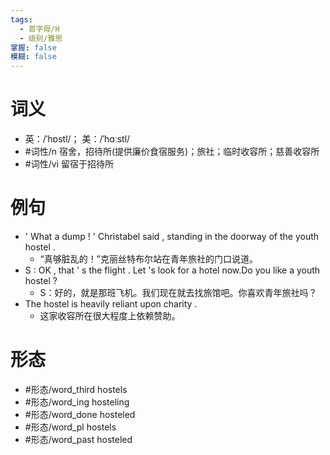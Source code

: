 ```yaml
---
tags:
  - 首字母/H
  - 级别/雅思
掌握: false
模糊: false
---
```

# 词义
- 英：/ˈhɒstl/； 美：/ˈhɑːstl/
- #词性/n  宿舍，招待所(提供廉价食宿服务)；旅社；临时收容所；慈善收容所
- #词性/vi  留宿于招待所
# 例句
- ' What a dump ! ' Christabel said , standing in the doorway of the youth hostel .
	- “真够脏乱的！”克丽丝特布尔站在青年旅社的门口说道。
- S : OK , that ' s the flight . Let 's look for a hotel now.Do you like a youth hostel ?
	- S：好的，就是那班飞机。我们现在就去找旅馆吧。你喜欢青年旅社吗？
- The hostel is heavily reliant upon charity .
	- 这家收容所在很大程度上依赖赞助。
# 形态
- #形态/word_third hostels
- #形态/word_ing hosteling
- #形态/word_done hosteled
- #形态/word_pl hostels
- #形态/word_past hosteled

